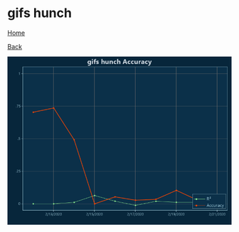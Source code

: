 # gifs hunch

[Home](../index.md)

[Back](gifs.md)

![hunch R²](../images/gifs_hunch_Accuracy.png "hunch R²")

